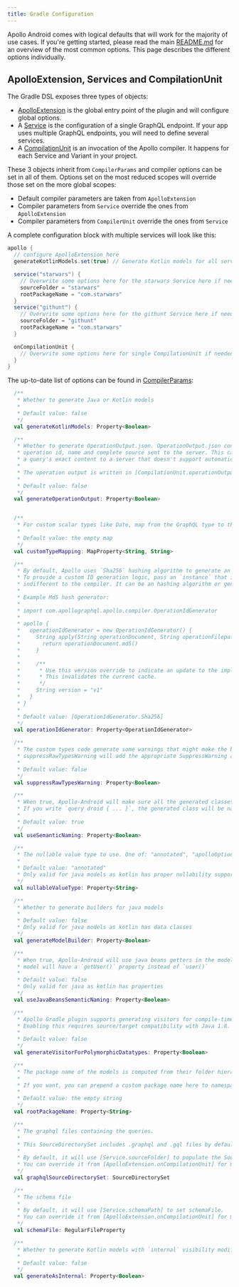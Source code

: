 ```yaml
---
title: Gradle Configuration 
---
```


Apollo Android comes with logical defaults that will work for the majority of use cases. If you're getting started, please read the main [README.md](https://github.com/apollographql/apollo-android/blob/master/README.md) for an overview of the most common options. This page describes the different options individually.
 
## ApolloExtension, Services and CompilationUnit

The Gradle DSL exposes three types of objects:

* [ApolloExtension](https://github.com/apollographql/apollo-android/blob/master/apollo-gradle-plugin/src/main/kotlin/com/apollographql/apollo/gradle/api/ApolloExtension.kt) is the global entry point of the plugin and will configure global options.
* A [Service](https://github.com/apollographql/apollo-android/blob/master/apollo-gradle-plugin/src/main/kotlin/com/apollographql/apollo/gradle/api/Service.kt) is the configuration of a single GraphQL endpoint. If your app uses multiple GraphQL endpoints, you will need to define several services. 
* A [CompilationUnit](https://github.com/apollographql/apollo-android/blob/master/apollo-gradle-plugin/src/main/kotlin/com/apollographql/apollo/gradle/api/CompilationUnit.kt) is an invocation of the Apollo compiler. It happens for each Service and Variant in your project.

These 3 objects inherit from `CompilerParams` and compiler options can be set in all of them. Options set on the most reduced scopes will override those set on the more global scopes:

* Default compiler parameters are taken from `ApolloExtension`
* Compiler parameters from `Service` override the ones from `ApolloExtension`
* Compiler parameters from `CompilerUnit` override the ones from `Service` 

A complete configuration block with multiple services will look like this:

```groovy:title=build.gradle
apollo {
  // configure ApolloExtension here
  generateKotlinModels.set(true) // Generate Kotlin models for all services

  service("starwars") {
    // Overwrite some options here for the starwars Service here if needed
    sourceFolder = "starwars"
    rootPackageName = "com.starwars"
  }
  service("githunt") {
    // Overwrite some options here for the githunt Service here if needed
    sourceFolder = "githunt"
    rootPackageName = "com.starwars"
  }

  onCompilationUnit {
    // Overwrite some options here for single CompilationUnit if needed
  }
}

```

The up-to-date list of options can be found in [CompilerParams](https://github.com/apollographql/apollo-android/blob/master/apollo-gradle-plugin/src/main/kotlin/com/apollographql/apollo/gradle/api/CompilerParams.kt):

```kotlin
  /**
   * Whether to generate Java or Kotlin models
   *
   * Default value: false
   */
  val generateKotlinModels: Property<Boolean>

  /**
   * Whether to generate OperationOutput.json. OperationOutput.json contains information such as
   * operation id, name and complete source sent to the server. This can be used to upload
   * a query's exact content to a server that doesn't support automatic persisted queries.
   *
   * The operation output is written in [CompilationUnit.operationOutputFile]
   *
   * Default value: false
   */
  val generateOperationOutput: Property<Boolean>


  /**
   * For custom scalar types like Date, map from the GraphQL type to the jvm/kotlin type.
   *
   * Default value: the empty map
   */
  val customTypeMapping: MapProperty<String, String>

  /**
   * By default, Apollo uses `Sha256` hashing algorithm to generate an ID for the query.
   * To provide a custom ID generation logic, pass an `instance` that implements the [OperationIdGenerator]. How the ID is generated is
   * indifferent to the compiler. It can be an hashing algorithm or generated by a backend.
   *
   * Example Md5 hash generator:
   *
   * import com.apollographql.apollo.compiler.OperationIdGenerator
   *
   * apollo {
   *   operationIdGenerator = new OperationIdGenerator() {
   *     String apply(String operationDocument, String operationFilepath) {
   *       return operationDocument.md5()
   *     }
   *
   *     /**
   *      * Use this version override to indicate an update to the implementation.
   *      * This invalidates the current cache.
   *      */
   *     String version = "v1"
   *   }
   * }
   *
   * Default value: [OperationIdGenerator.Sha256]
   */
  val operationIdGenerator: Property<OperationIdGenerator>

  /**
   * The custom types code generate some warnings that might make the build fail.
   * suppressRawTypesWarning will add the appropriate SuppressWarning annotation
   *
   * Default value: false
   */
  val suppressRawTypesWarning: Property<Boolean>

  /**
   * When true, Apollo-Android will make sure all the generated classes end with 'Query' or 'Mutation'.
   * If you write `query droid { ... }`, the generated class will be named 'DroidQuery'.
   *
   * Default value: true
   */
  val useSemanticNaming: Property<Boolean>

  /**
   * The nullable value type to use. One of: "annotated", "apolloOptional", "guavaOptional", "javaOptional", "inputType"
   *
   * Default value: "annotated"
   * Only valid for java models as kotlin has proper nullability support
   */
  val nullableValueType: Property<String>

  /**
   * Whether to generate builders for java models
   *
   * Default value: false
   * Only valid for java models as kotlin has data classes
   */
  val generateModelBuilder: Property<Boolean>

  /**
   * When true, Apollo-Android will use java beans getters in the models. If you request a property named 'user', the generated
   * model will have a `getUser()` property instead of `user()`
   *
   * Default value: false
   * Only valid for java as kotlin has properties
   */
  val useJavaBeansSemanticNaming: Property<Boolean>

  /**
   * Apollo Gradle plugin supports generating visitors for compile-time safe handling of polymorphic datatypes.
   * Enabling this requires source/target compatibility with Java 1.8.
   *
   * Default value: false
   */
  val generateVisitorForPolymorphicDatatypes: Property<Boolean>

  /**
   * The package name of the models is computed from their folder hierarchy like for java sources.
   *
   * If you want, you can prepend a custom package name here to namespace your models.
   *
   * Default value: the empty string
   */
  val rootPackageName: Property<String>

  /**
   * The graphql files containing the queries.
   *
   * This SourceDirectorySet includes .graphql and .gql files by default.
   *
   * By default, it will use [Service.sourceFolder] to populate the SourceDirectorySet.
   * You can override it from [ApolloExtension.onCompilationUnit] for more advanced use cases
   */
  val graphqlSourceDirectorySet: SourceDirectorySet

  /**
   * The schema file
   *
   * By default, it will use [Service.schemaPath] to set schemaFile.
   * You can override it from [ApolloExtension.onCompilationUnit] for more advanced use cases
   */
  val schemaFile: RegularFileProperty

  /**
   * Whether to generate Kotlin models with `internal` visibility modifier.
   *
   * Default value: false
   */
  val generateAsInternal: Property<Boolean>
```





